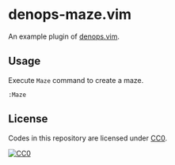 # denops-maze.vim

An example plugin of [denops.vim](https://github.com/vim-denops/denops.vim).

## Usage

Execute `Maze` command to create a maze.

```vim
:Maze
```

## License

Codes in this repository are licensed under [CC0](./LICENSE).

[![CC0](http://i.creativecommons.org/p/zero/1.0/88x31.png "CC0")](http://creativecommons.org/publicdomain/zero/1.0/deed.ja)
